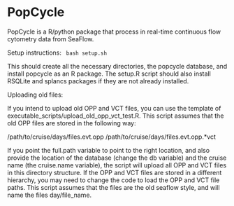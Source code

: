 PopCycle
========

PopCycle is a R/python package that process in real-time continuous flow cytometry data from SeaFlow.

Setup instructions: 
<code> bash setup.sh </code>

This should create all the necessary directories, the popcycle database, and install popcycle as an R package. The setup.R
script should also install RSQLite and splancs packages if they are not already installed.

Uploading old files:

If you intend to upload old OPP and VCT files, you can use the template of executable_scripts/upload_old_opp_vct_test.R.
This script assumes that the old OPP files are stored in the following way:

/path/to/cruise/days/files.evt.opp
/path/to/cruise/days/files.evt.opp.*vct

If you point the full.path variable to point to the right location, and also provide the location of the database (change
the db variable) and the cruise name (the cruise.name variable), the script will upload all OPP and VCT files in this directory
structure. If the OPP and VCT files are stored in a different hierarchy, you may need to change the code to load the OPP and
VCT file paths. This script assumes that the files are the old seaflow style, and will name the files day/file_name.


